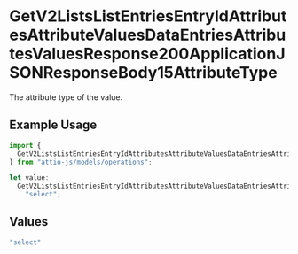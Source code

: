 # GetV2ListsListEntriesEntryIdAttributesAttributeValuesDataEntriesAttributesValuesResponse200ApplicationJSONResponseBody15AttributeType

The attribute type of the value.

## Example Usage

```typescript
import {
  GetV2ListsListEntriesEntryIdAttributesAttributeValuesDataEntriesAttributesValuesResponse200ApplicationJSONResponseBody15AttributeType,
} from "attio-js/models/operations";

let value:
  GetV2ListsListEntriesEntryIdAttributesAttributeValuesDataEntriesAttributesValuesResponse200ApplicationJSONResponseBody15AttributeType =
    "select";
```

## Values

```typescript
"select"
```